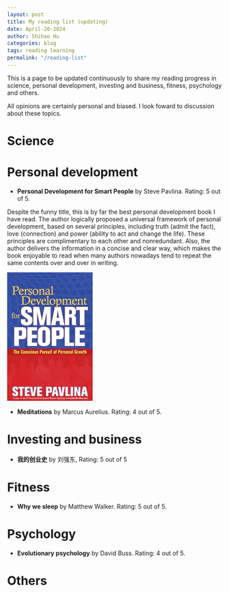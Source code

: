 ```yaml
---
layout: post
title: My reading list (updating)
date: April-20-2024
author: Shihao Hu
categories: blog
tags: reading learning
permalink: "/reading-list"
---
```


This is a page to be updated continuously to share my reading progress in science, personal development, investing and business, fitness, psychology and others. 

All opinions are certainly personal and biased. I look foward to discussion about these topics. 

# Science

# Personal development
- **Personal Development for Smart People**
by Steve Pavlina. Rating: 5 out of 5.

Despite the funny title, this is by far the best personal development book I have read. The author logically proposed a universal framework of personal development, based on several principles, including truth (admit the fact), love (connection) and power (ability to act and change the life). These principles are complimentary to each other and nonredundant. Also, the author delivers the information in a concise and clear way, which makes the book enjoyable to read when many authors nowadays tend to repeat the same contents over and over in writing. 

<img src="./pics/personal_smart.png" width="200" height="300" />

- **Meditations** by Marcus Aurelius. Rating: 4 out of 5.

# Investing and business
- **我的创业史** by 刘强东, Rating: 5 out of 5



# Fitness
- **Why we sleep** by Matthew Walker. Rating: 5 out of 5. 


# Psychology
- **Evolutionary psychology** by David Buss. Rating: 4 out of 5. 

# Others